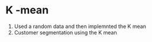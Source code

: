 # K -mean

1. Used a random data and then implemnted the K mean
2. Customer segmentation using the K mean
